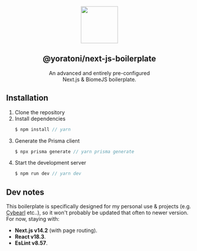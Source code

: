 <p align="center">
  <br />
  <a href="https://nextjs.org/" target="_blank"><img width="100px" src="https://camo.githubusercontent.com/c3635f27439ecdbf20e3cbf969c156f4040f10a0c8c836cf307d916dd8f806d4/68747470733a2f2f6173736574732e76657263656c2e636f6d2f696d6167652f75706c6f61642f76313636323133303535392f6e6578746a732f49636f6e5f6461726b5f6261636b67726f756e642e706e67" /></a>
  <h2 align="center">@yoratoni/next-js-boilerplate</h2>
  <p align="center">An advanced and entirely pre-configured<br />Next.js & BiomeJS boilerplate.</p>
</p>

Installation
------------
1. Clone the repository
2. Install dependencies
    ```typescript
    $ npm install // yarn
    ```
3. Generate the Prisma client
    ```typescript
    $ npx prisma generate // yarn prisma generate
    ```
4. Start the development server
    ```typescript
    $ npm run dev // yarn dev
    ```

Dev notes
---------
This boilerplate is specifically designed for my personal use & projects (e.g. [Cybearl](https://github.com/cybearl) etc..),
so it won't probably be updated that often to newer version. For now, staying with:
- **Next.js v14.2** (with page routing).
- **React v18.3**.
- **EsLint v8.57**.
